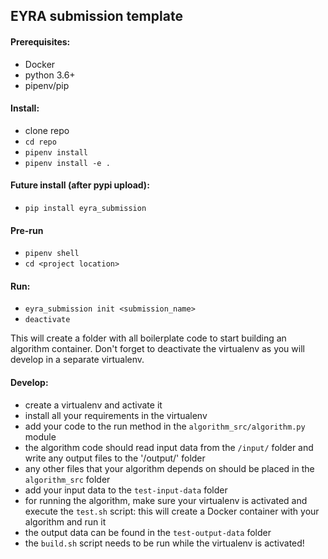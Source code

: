 EYRA submission template
------------------------

#### Prerequisites:
- Docker
- python 3.6+
- pipenv/pip

#### Install:
- clone repo
- `cd repo`
- `pipenv install`
- `pipenv install -e .`


#### Future install (after pypi upload):
- `pip install eyra_submission`

#### Pre-run
- `pipenv shell`
- `cd <project location>`

#### Run:
- `eyra_submission init <submission_name>`
- `deactivate`

This will create a folder with all boilerplate code to start building an algorithm container. Don't forget to 
deactivate the virtualenv as you will develop in a separate virtualenv. 


#### Develop:
- create a virtualenv and activate it
- install all your requirements in the virtualenv
- add your code to the run method in the `algorithm_src/algorithm.py` module
- the algorithm code should read input data from the `/input/` folder and write any output files to the '/output/' 
folder
- any other files that your algorithm depends on should be placed in the `algorithm_src` folder
- add your input data to the `test-input-data` folder
- for running the algorithm, make sure your virtualenv is activated and execute the `test.sh` script: this will 
create a Docker container with your algorithm and run it
- the output data can be found in the `test-output-data` folder
- the `build.sh` script needs to be run while the virtualenv is activated! 
